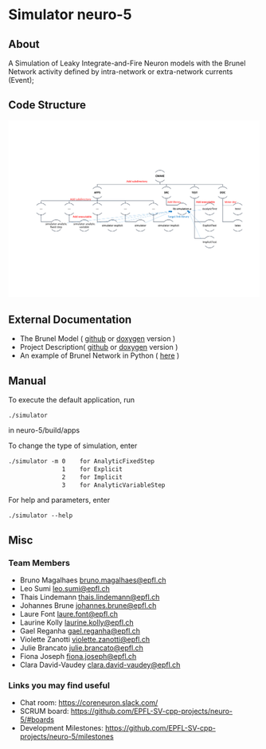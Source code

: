 # Simulator neuro-5

## About

A Simulation of Leaky Integrate-and-Fire Neuron models with the Brunel Network activity defined by intra-network or extra-network currents (Event);

## Code Structure 

![alt text](doc/diagram/diagramme.png "Diagramme cmake")

## External Documentation

- The Brunel Model ( [github](doc/Brunel_2000.pdf) or [doxygen](Brunel_2000.pdf) version )
- Project Description( [github](doc/Project_Description.pdf) or [doxygen](Project_Description.pdf) version )
- An example of Brunel Network in Python ( [here](http://arken.nmbu.no//~plesser/publications/Gewa_2012_533_preprint.pdf) )

## Manual

To execute the default application, run

    ./simulator
in neuro-5/build/apps


To change the type of simulation, enter

	./simulator -m 0 	for AnalyticFixedStep
				   1 	for Explicit
				   2 	for Implicit
				   3 	for AnalyticVariableStep
	
For help and parameters, enter

    ./simulator --help
    

## Misc

### Team Members

- Bruno Magalhaes <bruno.magalhaes@epfl.ch>
- Leo Sumi <leo.sumi@epfl.ch>
- Thais Lindemann <thais.lindemann@epfl.ch> 
- Johannes Brune <johannes.brune@epfl.ch>
- Laure Font <laure.font@epfl.ch> 
- Laurine Kolly <laurine.kolly@epfl.ch>
- Gael Reganha <gael.reganha@epfl.ch>
- Violette Zanotti <violette.zanotti@epfl.ch>
- Julie Brancato <julie.brancato@epfl.ch>
- Fiona Joseph <fiona.joseph@epfl.ch>
- Clara David-Vaudey <clara.david-vaudey@epfl.ch> 

### Links you may find useful 

- Chat room: https://coreneuron.slack.com/
- SCRUM board: https://github.com/EPFL-SV-cpp-projects/neuro-5/#boards
- Development Milestones: https://github.com/EPFL-SV-cpp-projects/neuro-5/milestones


